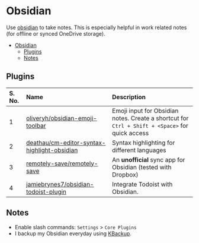 # Obsidian

Use [obsidian](https://obsidian.md/) to take notes. This is especially helpful in work related notes (for offline or synced OneDrive storage).

- [Obsidian](#obsidian)
    - [Plugins](#plugins)
    - [Notes](#notes)

## Plugins

| S. No. | Name | Description |
| :----- | :--- | :---------- |
| 1 | [oliveryh/obsidian-emoji-toolbar](https://github.com/oliveryh/obsidian-emoji-toolbar) | Emoji input for Obsidian notes. Create a shortcut for `Ctrl + Shift + <Space>` for quick access |
| 2 | [deathau/cm-editor-syntax-highlight-obsidian](https://github.com/deathau/cm-editor-syntax-highlight-obsidian) | Syntax highlighting for different languages |
| 3 | [remotely-save/remotely-save](https://github.com/remotely-save/remotely-save) | An **unofficial** sync app for Obsidian (tested with Dropbox) |
| 4 | [jamiebrynes7/obsidian-todoist-plugin](https://github.com/jamiebrynes7/obsidian-todoist-plugin) | Integrate Todoist with Obsidian. |

## Notes

- Enable slash commands: `Settings` > `Core Plugins`
- I backup my Obsidian everyday using [KBackup](./../KBackup.md).
